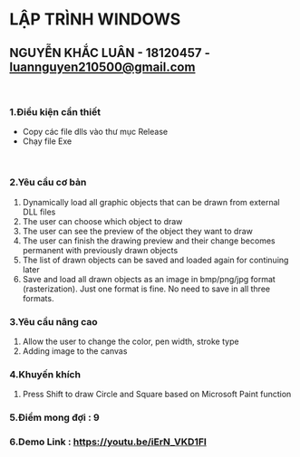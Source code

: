 # LẬP TRÌNH WINDOWS

## NGUYỄN KHẮC LUÂN - 18120457 - luannguyen210500@gmail.com

<br>

### **1.Điều kiện cần thiết**

- Copy các file dlls vào thư mục Release
- Chạy file Exe

<br />

### **2.Yêu cầu cơ bản**

1.  Dynamically load all graphic objects that can be drawn from external DLL files
2.  The user can choose which object to draw
3.  The user can see the preview of the object they want to draw
4.  The user can finish the drawing preview and their change becomes permanent with previously drawn objects
5.  The list of drawn objects can be saved and loaded again for continuing later
6.  Save and load all drawn objects as an image in bmp/png/jpg format (rasterization). Just one format is fine. No need to save in all three formats.

### **3.Yêu cầu nâng cao**

1.  Allow the user to change the color, pen width, stroke type
2.  Adding image to the canvas

### **4.Khuyến khích**

1.  Press Shift to draw Circle and Square based on Microsoft Paint function

### **5.Điểm mong đợi : 9**

### **6.Demo Link : https://youtu.be/iErN_VKD1FI**
